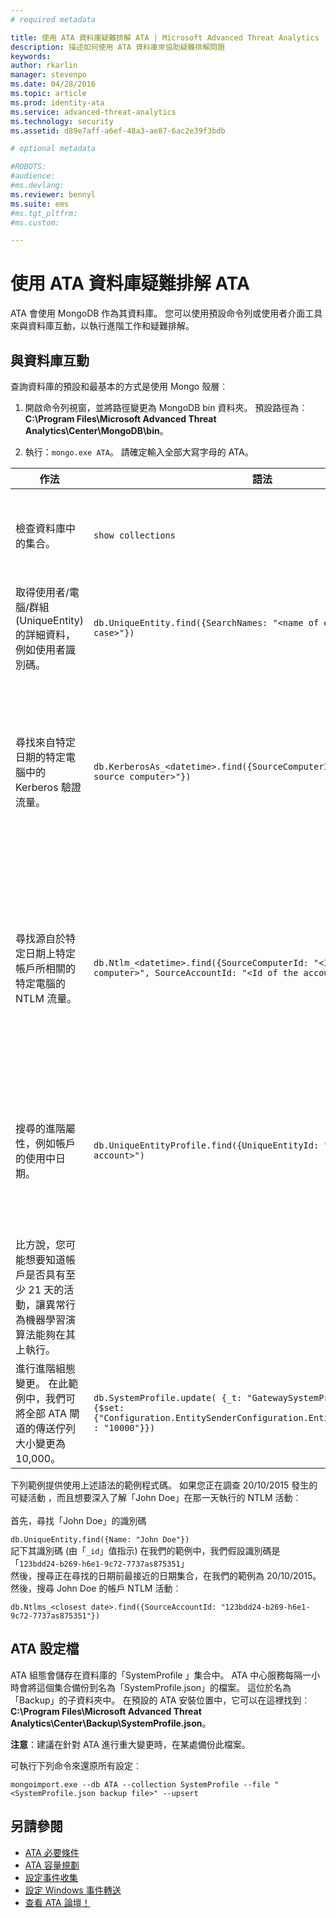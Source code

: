 ```yaml
---
# required metadata

title: 使用 ATA 資料庫疑難排解 ATA | Microsoft Advanced Threat Analytics
description: 描述如何使用 ATA 資料庫來協助疑難排解問題 
keywords:
author: rkarlin
manager: stevenpo
ms.date: 04/28/2016
ms.topic: article
ms.prod: identity-ata
ms.service: advanced-threat-analytics
ms.technology: security
ms.assetid: d89e7aff-a6ef-48a3-ae87-6ac2e39f3bdb

# optional metadata

#ROBOTS:
#audience:
#ms.devlang:
ms.reviewer: bennyl
ms.suite: ems
#ms.tgt_pltfrm:
#ms.custom:

---
```


# 使用 ATA 資料庫疑難排解 ATA
ATA 會使用 MongoDB 作為其資料庫。
您可以使用預設命令列或使用者介面工具來與資料庫互動，以執行進階工作和疑難排解。

## 與資料庫互動
查詢資料庫的預設和最基本的方式是使用 Mongo 殼層︰

1.  開啟命令列視窗，並將路徑變更為 MongoDB bin 資料夾。 預設路徑為︰**C:\Program Files\Microsoft Advanced Threat Analytics\Center\MongoDB\bin**。

2.  執行：`mongo.exe ATA`。 請確定輸入全部大寫字母的 ATA。

|作法|語法|附註|
|-------------|----------|---------|
|檢查資料庫中的集合。|`show collections`|可讓端對端測試有效查看正在寫入到資料庫的流量，及 ATA 正在接收的事件 4776。|
|取得使用者/電腦/群組 (UniqueEntity) 的詳細資料，例如使用者識別碼。|`db.UniqueEntity.find({SearchNames: "<name of entity in lower case>"})`||
|尋找來自特定日期的特定電腦中的 Kerberos 驗證流量。|`db.KerberosAs_<datetime>.find({SourceComputerId: "<Id of the source computer>"})`|若要取得 &lt;來源電腦的識別碼&gt;，您可以如此範例所示來查詢 UniqueEntity 集合。<br /><br />每個網路活動類型 (例如 Kerberos 驗證) 都有它自己的集合 (每個 UTC 日期)。|
|尋找源自於特定日期上特定帳戶所相關的特定電腦的 NTLM 流量。|`db.Ntlm_<datetime>.find({SourceComputerId: "<Id of the source computer>", SourceAccountId: "<Id of the account>"})`|若要取得 &lt;來源電腦的識別碼&gt; 和 &lt;帳戶的識別碼&gt;，您可以如此範例所示來查詢 UniqueEntity 集合。<br /><br />每個網路活動類型 (例如 NTLM 驗證) 都有它自己的集合 (每個 UTC 日期)。|
|搜尋的進階屬性，例如帳戶的使用中日期。 |`db.UniqueEntityProfile.find({UniqueEntityId: "<Id of the account>")`|若要取得 &lt;帳戶的識別碼&gt;，您可以如此範例所示來查詢 UniqueEntity 集合。<br>顯示帳戶已啟用的日期屬性名稱為：「ActiveDates」。 <br>
比方說，您可能想要知道帳戶是否具有至少 21 天的活動，讓異常行為機器學習演算法能夠在其上執行。|
|進行進階組態變更。 在此範例中，我們可將全部 ATA 閘道的傳送佇列大小變更為 10,000。|`db.SystemProfile.update( {_t: "GatewaySystemProfile"} ,`<br>`{$set:{"Configuration.EntitySenderConfiguration.EntityBatchBlockMaxSize" : "10000"}})`|`|

下列範例提供使用上述語法的範例程式碼。 如果您正在調查 20/10/2015 發生的可疑活動 ，而且想要深入了解「John Doe」在那一天執行的 NTLM 活動︰<br /><br />首先，尋找「John Doe」的識別碼

`db.UniqueEntity.find({Name: "John Doe"})`<br>記下其識別碼 (由「`_id`」值指示) 在我們的範例中，我們假設識別碼是「`123bdd24-b269-h6e1-9c72-7737as875351`」<br>然後，搜尋正在尋找的日期前最接近的日期集合，在我們的範例為 20/10/2015。<br>然後，搜尋 John Doe 的帳戶 NTLM 活動︰ 

`db.Ntlms_<closest date>.find({SourceAccountId: "123bdd24-b269-h6e1-9c72-7737as875351"})`
## ATA 設定檔
ATA 組態會儲存在資料庫的「SystemProfile 」集合中。
ATA 中心服務每隔一小時會將這個集合備份到名為「SystemProfile.json」的檔案。 這位於名為「Backup」的子資料夾中。 在預設的 ATA 安裝位置中，它可以在這裡找到︰**C:\Program Files\Microsoft Advanced Threat Analytics\Center\Backup\SystemProfile.json**。 

**注意**：建議在針對 ATA 進行重大變更時，在某處備份此檔案。

可執行下列命令來還原所有設定︰

`mongoimport.exe --db ATA --collection SystemProfile --file "<SystemProfile.json backup file>" --upsert`

## 另請參閱
- [ATA 必要條件](/advanced-threat-analytics/plan-design/ata-prerequisites)
- [ATA 容量規劃](/advanced-threat-analytics/plan-design/ata-capacity-planning)
- [設定事件收集](/advanced-threat-analytics/deploy-use/configure-event-collection)
- [設定 Windows 事件轉送](/advanced-threat-analytics/deploy-use/configure-event-collection#configuring-windows-event-forwarding)
- [查看 ATA 論壇！](https://social.technet.microsoft.com/Forums/security/en-US/home?forum=mata)


<!--HONumber=May16_HO3-->


